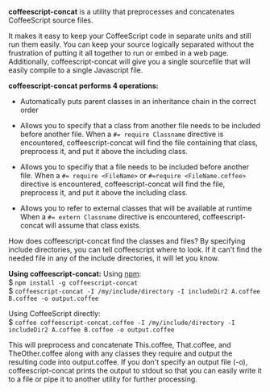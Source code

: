 **coffeescript-concat** is a utility that preprocesses and concatenates CoffeeScript source files.

It makes it easy to keep your CoffeeScript code in separate units and still run them easily.  You can keep your source logically separated without the frustration of putting it all together to run or embed in a web page.  Additionally, coffeescript-concat will give you a single sourcefile that will easily compile to a single Javascript file.

**coffeescript-concat performs 4 operations:**

* Automatically puts parent classes in an inheritance chain in the correct order

* Allows you to specify that a class from another file needs to be included before another file.
    When a `#= require Classname` directive is encountered, coffeescript-concat will find the file containing that class, preprocess it, and put it above the including class.
    
* Allows you to specifiy that a file needs to be included before another file.
    When a `#= require <FileName>` or `#=require <FileName.coffee>` directive is encountered, coffeescript-concat will find the file, preprocess it, and put it above the including class. 

* Allows you to refer to external classes that will be available at runtime
	When a `#= extern Classname` directive is encountered, coffeescript-concat
	will assume that class exists.
    
How does coffeescript-concat find the classes and files?  By specifying include directories, you can tell coffeescript where to look.  If it can't find the needed file in any of the include directories, it will let you know.

**Using coffeescript-concat:**
Using [npm](http://npmjs.org):  
    $ `npm install -g coffeescript-concat`  
    $ `coffeescript-concat -I /my/include/directory -I includeDir2 A.coffee B.coffee -o output.coffee`

Using CoffeeScript directly:  
    $ `coffee coffeescript-concat.coffee -I /my/include/directory -I includeDir2 A.coffee B.coffee -o output.coffee`
    
This will preprocess and concatenate This.coffee, That.coffee, and TheOther.coffee along with any classes they require and output the resulting code into output.coffee.  If you don't specify an output file (-o), coffeescript-concat prints the output to stdout so that you can easily write it to a file or pipe it to another utility for further processing.  

